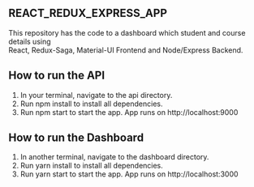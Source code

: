 ## REACT_REDUX_EXPRESS_APP

This repository has the code to a dashboard which student and course details using  
React, Redux-Saga, Material-UI Frontend and Node/Express Backend.

## How to run the API

1. In your terminal, navigate to the api directory.
2. Run npm install to install all dependencies.
3. Run npm start to start the app. App runs on http://localhost:9000


## How to run the Dashboard

1. In another terminal, navigate to the dashboard directory.
2. Run yarn install to install all dependencies.
3. Run yarn start to start the app. App runs on http://localhost:3000
